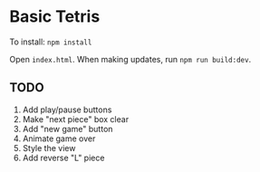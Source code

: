 # Basic Tetris

To install: `npm install`

Open `index.html`. When making updates, run `npm run build:dev`.

## TODO
1. Add play/pause buttons
2. Make "next piece" box clear
3. Add "new game" button
4. Animate game over
5. Style the view
6. Add reverse "L" piece 
